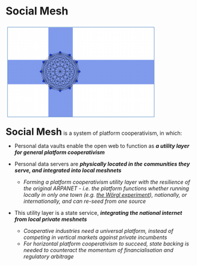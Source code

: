 # Social Mesh

![](images/fsm_flag1.png)

<strong style="font-size: 1.8em;">Social Mesh</strong> is a system of platform cooperativism, in which:

- Personal data vaults enable the open web to function as ***a utility layer for general platform cooperativism***  

- Personal data servers are ***physically located in the communities they serve, and integrated into local meshnets***
    + *Forming a platform cooperativism utility layer with the resilience of the original ARPANET - i.e. the platform functions whether running locally in only one town (e.g. [the Wörgl experiment](https://en.wikipedia.org/wiki/W%C3%B6rgl#The_W%C3%B6rgl_Experiment)), nationally, or internationally, and can re-seed from one source*  
   
- This utility layer is a state service, ***integrating the national internet from local private meshnets***
    + *Cooperative industries need a universal platform, instead of competing in vertical markets against private incumbents*
    + *For horizontal platform cooperativism to succeed, state backing is needed to counteract the momentum of financialisation and regulatory arbitrage*

